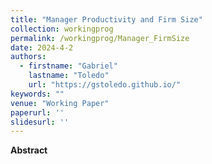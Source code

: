```yaml
---
title: "Manager Productivity and Firm Size"
collection: workingprog
permalink: /workingprog/Manager_FirmSize
date: 2024-4-2
authors:
  - firstname: "Gabriel"
    lastname: "Toledo"
    url: "https://gstoledo.github.io/"
keywords: ""
venue: "Working Paper"
paperurl: ''
slidesurl: ''
---
```



**Abstract** 
